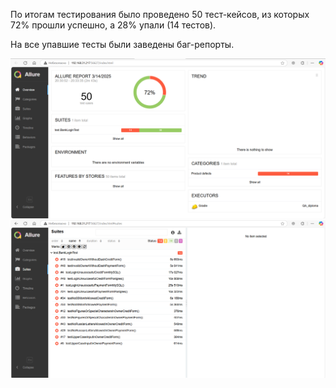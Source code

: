 По итогам тестирования было проведено 50 тест-кейсов, из которых 72% прошли успешно, а 28% упали (14 тестов).

На все упавшие тесты были заведены баг-репорты.

![img.png](img.png)
![img_1.png](img_1.png)
